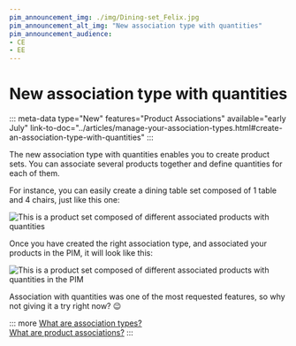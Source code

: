 ```yaml
---
pim_announcement_img: ./img/Dining-set_Felix.jpg
pim_announcement_alt_img: "New association type with quantities"
pim_announcement_audience:
- CE
- EE
---
```


# New association type with quantities
::: meta-data type="New" features="Product Associations" available="early July" link-to-doc="../articles/manage-your-association-types.html#create-an-association-type-with-quantities"
:::

The new association type with quantities enables you to create product sets. You can associate several products together and define quantities for each of them. 

For instance, you can easily create a dining table set composed of 1 table and 4 chairs, just like this one:

![This is a product set composed of different associated products with quantities](../img/Dining-set_Felix.jpg)

Once you have created the right association type, and associated your products in the PIM, it will look like this:

![This is a product set composed of different associated products with quantities in the PIM](../img/Dining-set_Felix_PIM.png)

Association with quantities was one of the most requested features, so why not giving it a try right now? :wink:

::: more
[What are association types?](../articles/manage-your-association-types.html)    
[What are product associations?](../articles/products-associations.html)
:::
